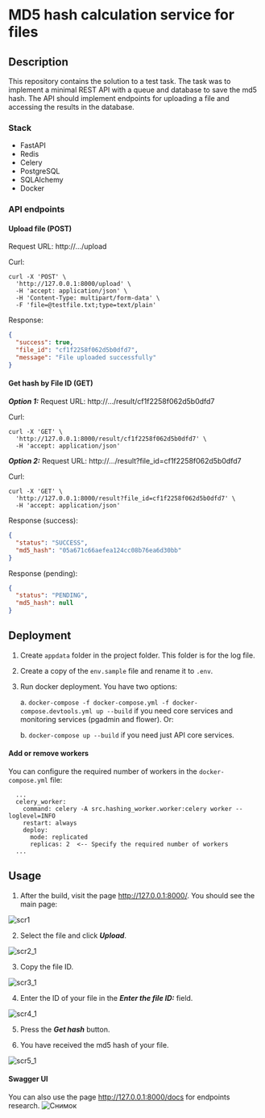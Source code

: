 # MD5 hash calculation service for files

## Description
This repository contains the solution to a test task. The task was to implement a minimal REST API with a queue and database to save the md5 hash. The API should implement endpoints for uploading a file and accessing the results in the database.

### Stack
- FastAPI
- Redis
- Celery
- PostgreSQL
- SQLAlchemy
- Docker

### API endpoints

#### Upload file (POST)

Request URL: http://.../upload

Curl: 
```curl
curl -X 'POST' \
  'http://127.0.0.1:8000/upload' \
  -H 'accept: application/json' \
  -H 'Content-Type: multipart/form-data' \
  -F 'file=@testfile.txt;type=text/plain'
```

Response:
```json
{
  "success": true,
  "file_id": "cf1f2258f062d5b0dfd7",
  "message": "File uploaded successfully"
}
```

#### Get hash by File ID (GET)

***Option 1:***
Request URL: http://.../result/cf1f2258f062d5b0dfd7

Curl:
```
curl -X 'GET' \
  'http://127.0.0.1:8000/result/cf1f2258f062d5b0dfd7' \
  -H 'accept: application/json'
```
***Option 2:***
Request URL: http://.../result?file_id=cf1f2258f062d5b0dfd7

Curl:
```
curl -X 'GET' \
  'http://127.0.0.1:8000/result?file_id=cf1f2258f062d5b0dfd7' \
  -H 'accept: application/json'
```
Response (success):
```json
{
  "status": "SUCCESS",
  "md5_hash": "05a671c66aefea124cc08b76ea6d30bb"
}
```
Response (pending):
```json
{
  "status": "PENDING",
  "md5_hash": null
}
```


## Deployment
1. Create `appdata` folder in the project folder. This folder is for the log file.
2. Create a copy of the `env.sample` file and rename it to `.env`.
3. Run docker deployment. You have two options:

    a. `docker-compose -f docker-compose.yml -f docker-compose.devtools.yml up --build` if you need core services and monitoring services (pgadmin and flower). Or:
   
    b. `docker-compose up --build` if you need just API core services.

#### Add or remove workers
You can configure the required number of workers in the `docker-compose.yml` file:
```
  ...
  celery_worker:
    command: celery -A src.hashing_worker.worker:celery worker --loglevel=INFO
    restart: always
    deploy:
      mode: replicated
      replicas: 2  <-- Specify the required number of workers
  ...
```

## Usage
1. After the build, visit the page <http://127.0.0.1:8000/>.
You should see the main page:

 ![scr1](https://github.com/probodis/BG_md5_service/assets/22256398/759e31f2-56e5-4ad5-9cfc-cace31395037)

2. Select the file and click ***Upload***.
   
 ![scr2_1](https://github.com/probodis/BG_md5_service/assets/22256398/581a4cb1-721b-4f86-9674-6c54a4e48555)


3. Copy the file ID.
   
 ![scr3_1](https://github.com/probodis/BG_md5_service/assets/22256398/c7a727f9-1ec2-4f4d-8dab-5fa766b46a9e)


4. Enter the ID of your file in the ***Enter the file ID:*** field.
   
 ![scr4_1](https://github.com/probodis/BG_md5_service/assets/22256398/fcb0cb10-4cf2-444e-a74e-06c488325e37)

5. Press the ***Get hash*** button.

6. You have received the md5 hash of your file.
  
 ![scr5_1](https://github.com/probodis/BG_md5_service/assets/22256398/a469aee7-dceb-4008-9330-b4bc8d01fd82)
    
#### Swagger UI
You can also use the page http://127.0.0.1:8000/docs for endpoints research.
 ![Снимок](https://github.com/probodis/BG_md5_service/assets/22256398/914511ba-5d28-424e-8aee-431c81b3d534)

